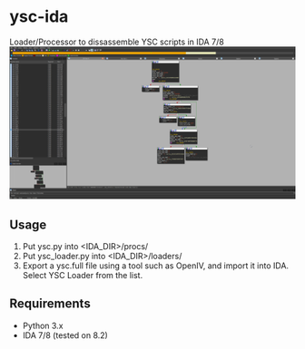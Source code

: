 # ysc-ida
Loader/Processor to dissassemble YSC scripts in IDA 7/8
![alt text](preview.png)
## Usage
1. Put ysc.py into <IDA_DIR>/procs/
2. Put ysc_loader.py into <IDA_DIR>/loaders/
3. Export a ysc.full file using a tool such as OpenIV, and import it into IDA. Select YSC Loader from the list.
## Requirements
- Python 3.x
- IDA 7/8 (tested on 8.2)
